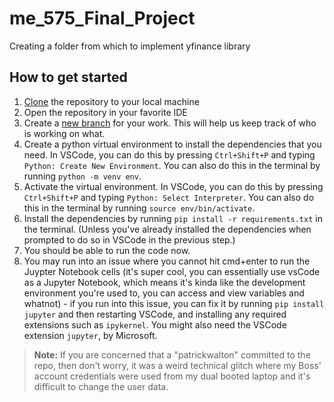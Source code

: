 # me_575_Final_Project

Creating a folder from which to implement yfinance library

## How to get started

1. [Clone](https://docs.github.com/en/repositories/creating-and-managing-repositories/cloning-a-repository) the repository to your local machine
2. Open the repository in your favorite IDE
3. Create a [new branch](https://docs.github.com/en/pull-requests/collaborating-with-pull-requests/proposing-changes-to-your-work-with-pull-requests/creating-and-deleting-branches-within-your-repository) for your work. This will help us keep track of who is working on what.
4. Create a python virtual environment to install the dependencies that you need. In VSCode, you can do this by pressing `Ctrl+Shift+P` and typing `Python: Create New Environment`. You can also do this in the terminal by running `python -m venv env`.
5. Activate the virtual environment. In VSCode, you can do this by pressing `Ctrl+Shift+P` and typing `Python: Select Interpreter`. You can also do this in the terminal by running `source env/bin/activate`.
6. Install the dependencies by running `pip install -r requirements.txt` in the terminal. (Unless you've already installed the dependencies when prompted to do so in VSCode in the previous step.)
7. You should be able to run the code now.
8. You may run into an issue where you cannot hit cmd+enter to run the Juypter Notebook cells (it's super cool, you can essentially use vsCode as a Jupyter Notebook, which means it's kinda like the development environment you're used to, you can access and view variables and whatnot) - if you run into this issue, you can fix it by running `pip install jupyter` and then restarting VSCode, and installing any required extensions such as `ipykernel`. You might also need the VSCode extension `jupyter`, by Microsoft.

> **Note:** If you are concerned that a "patrickwalton" committed to the repo, then don't worry, it was a weird technical glitch where my Boss' account credentials were used from my dual booted laptop and it's difficult to change the user data.

